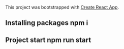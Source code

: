 This project was bootstrapped with [Create React App](https://github.com/facebook/create-react-app).

## Installing packages npm i
## Project start npm run start


